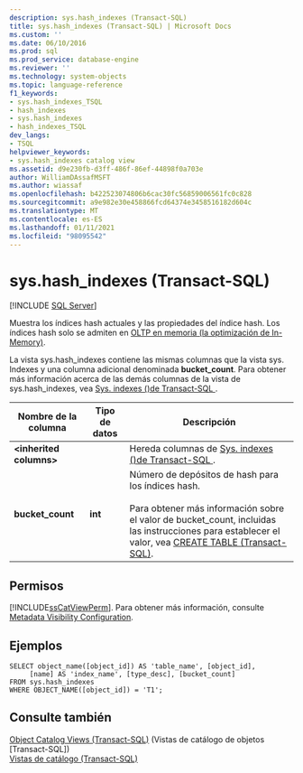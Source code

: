 ```yaml
---
description: sys.hash_indexes (Transact-SQL)
title: sys.hash_indexes (Transact-SQL) | Microsoft Docs
ms.custom: ''
ms.date: 06/10/2016
ms.prod: sql
ms.prod_service: database-engine
ms.reviewer: ''
ms.technology: system-objects
ms.topic: language-reference
f1_keywords:
- sys.hash_indexes_TSQL
- hash_indexes
- sys.hash_indexes
- hash_indexes_TSQL
dev_langs:
- TSQL
helpviewer_keywords:
- sys.hash_indexes catalog view
ms.assetid: d9e230fb-d3ff-486f-86ef-44898f0a703e
author: WilliamDAssafMSFT
ms.author: wiassaf
ms.openlocfilehash: b422523074806b6cac30fc56859006561fc0c828
ms.sourcegitcommit: a9e982e30e458866fcd64374e3458516182d604c
ms.translationtype: MT
ms.contentlocale: es-ES
ms.lasthandoff: 01/11/2021
ms.locfileid: "98095542"
---
```

# <a name="syshash_indexes-transact-sql"></a>sys.hash_indexes (Transact-SQL)
[!INCLUDE [SQL Server](../../includes/applies-to-version/sqlserver.md)]

  Muestra los índices hash actuales y las propiedades del índice hash. Los índices hash solo se admiten en [OLTP en memoria &#40;la optimización de In-Memory&#41;](../../relational-databases/in-memory-oltp/in-memory-oltp-in-memory-optimization.md).  
  
 La vista sys.hash_indexes contiene las mismas columnas que la vista sys. Indexes y una columna adicional denominada **bucket_count**. Para obtener más información acerca de las demás columnas de la vista de sys.hash_indexes, vea [Sys. indexes &#40;&#41;de Transact-SQL ](../../relational-databases/system-catalog-views/sys-indexes-transact-sql.md).  
  
|Nombre de la columna|Tipo de datos|Descripción|  
|-----------------|---------------|-----------------|  
|**\<inherited columns>**||Hereda columnas de [Sys. indexes &#40;&#41;de Transact-SQL ](../../relational-databases/system-catalog-views/sys-indexes-transact-sql.md).|  
|**bucket_count**|**int**|Número de depósitos de hash para los índices hash.<br /><br /> Para obtener más información sobre el valor de bucket_count, incluidas las instrucciones para establecer el valor, vea [CREATE TABLE &#40;Transact-SQL&#41;](../../t-sql/statements/create-table-transact-sql.md).|  
  
## <a name="permissions"></a>Permisos  
 [!INCLUDE[ssCatViewPerm](../../includes/sscatviewperm-md.md)]. Para obtener más información, consulte [Metadata Visibility Configuration](../../relational-databases/security/metadata-visibility-configuration.md).  
  
## <a name="examples"></a>Ejemplos  
  
```  
SELECT object_name([object_id]) AS 'table_name', [object_id],  
     [name] AS 'index_name', [type_desc], [bucket_count]   
FROM sys.hash_indexes   
WHERE OBJECT_NAME([object_id]) = 'T1';  
```  
  
## <a name="see-also"></a>Consulte también  
 [Object Catalog Views &#40;Transact-SQL&#41;](../../relational-databases/system-catalog-views/object-catalog-views-transact-sql.md)  (Vistas de catálogo de objetos [Transact-SQL])  
 [Vistas de catálogo &#40;Transact-SQL&#41;](../../relational-databases/system-catalog-views/catalog-views-transact-sql.md)  
  
  
